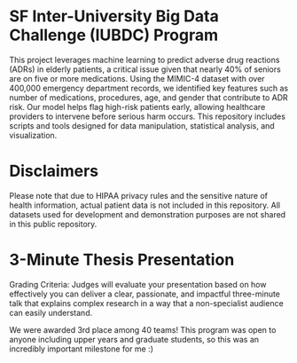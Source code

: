#  SF Inter-University Big Data Challenge (IUBDC) Program
This project leverages machine learning to predict adverse drug reactions (ADRs) in elderly patients, a critical issue given that nearly 40% of seniors are on five or more medications. Using the MIMIC-4 dataset with over 400,000 emergency department records, we identified key features such as number of medications, procedures, age, and gender that contribute to ADR risk. Our model helps flag high-risk patients early, allowing healthcare providers to intervene before serious harm occurs. This repository includes scripts and tools designed for data manipulation, statistical analysis, and visualization. 

# Disclaimers
Please note that due to HIPAA privacy rules and the sensitive nature of health information, actual patient data is not included in this repository. All datasets used for development and demonstration purposes are not shared in this public repository. 

# 3-Minute Thesis Presentation
Grading Criteria: Judges will evaluate your presentation based on how effectively you can deliver a clear, passionate, and impactful three-minute talk that explains complex research 
in a way that a non-specialist audience can easily understand.

We were awarded 3rd place among 40 teams! This program was open to anyone including upper years and graduate students, so this was an incredibly important milestone for me :)
